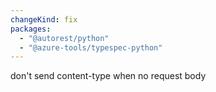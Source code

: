 ```yaml
---
changeKind: fix
packages:
  - "@autorest/python"
  - "@azure-tools/typespec-python"
---
```


don't send content-type when no request body